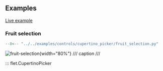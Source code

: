 ## Examples

[Live example](https://flet-controls-gallery.fly.dev/dialogs/cupertinotimerpicker)

### Fruit selection

```python
--8<-- "../../examples/controls/cupertino_picker/fruit_selection.py"
```

![fruit-selection](../../examples/controls/cupertino_picker/media/fruit_selection.gif){width="80%"}
/// caption
///


::: flet.CupertinoPicker

